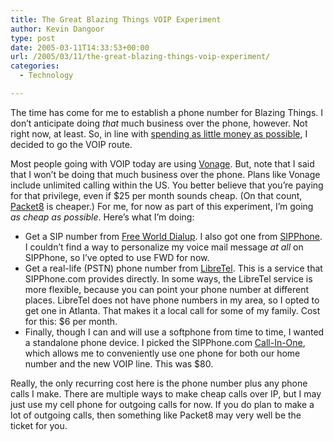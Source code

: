 ```yaml
---
title: The Great Blazing Things VOIP Experiment
author: Kevin Dangoor
type: post
date: 2005-03-11T14:33:53+00:00
url: /2005/03/11/the-great-blazing-things-voip-experiment/
categories:
  - Technology

---
```

The time has come for me to establish a phone number for Blazing Things. I don&#8217;t anticipate doing _that_ much business over the phone, however. Not right now, at least. So, in line with [spending as little money as possible][1], I decided to go the VOIP route.

Most people going with VOIP today are using [Vonage][2]. But, note that I said that I won&#8217;t be doing that much business over the phone. Plans like Vonage include unlimited calling within the US. You better believe that you&#8217;re paying for that privilege, even if $25 per month sounds cheap. (On that count, [Packet8][3] is cheaper.) For me, for now as part of this experiment, I&#8217;m going _as cheap as possible_. Here&#8217;s what I&#8217;m doing:

  * Get a SIP number from [Free World Dialup][4]. I also got one from [SIPPhone][5]. I couldn&#8217;t find a way to personalize my voice mail message _at all_ on SIPPhone, so I&#8217;ve opted to use FWD for now.
  * Get a real-life (PSTN) phone number from [LibreTel][6]. This is a service that SIPPhone.com provides directly. In some ways, the LibreTel service is more flexible, because you can point your phone number at different places. LibreTel does not have phone numbers in my area, so I opted to get one in Atlanta. That makes it a local call for some of my family. Cost for this: $6 per month.
  * Finally, though I can and will use a softphone from time to time, I wanted a standalone phone device. I picked the SIPPhone.com [Call-In-One][7], which allows me to conveniently use one phone for both our home number and the new VOIP line. This was $80.

Really, the only recurring cost here is the phone number plus any phone calls I make. There are multiple ways to make cheap calls over IP, but I may just use my cell phone for outgoing calls for now. If you do plan to make a lot of outgoing calls, then something like Packet8 may very well be the ticket for you.

 [1]: http://www.paulgraham.com/start.html
 [2]: http://www.vonage.com
 [3]: http://www.packet8.net
 [4]: http://www.pulver.com/fwd/
 [5]: http://www.sipphone.com
 [6]: http://www.libretel.com
 [7]: http://sipphone.com/callinone/